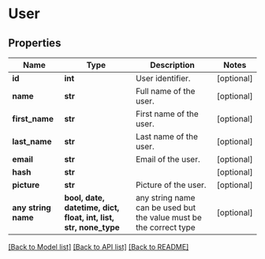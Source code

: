 # User



## Properties
Name | Type | Description | Notes
------------ | ------------- | ------------- | -------------
**id** | **int** | User identifier. | [optional] 
**name** | **str** | Full name of the user. | [optional] 
**first_name** | **str** | First name of the user. | [optional] 
**last_name** | **str** | Last name of the user. | [optional] 
**email** | **str** | Email of the user. | [optional] 
**hash** | **str** |  | [optional] 
**picture** | **str** | Picture of the user. | [optional] 
**any string name** | **bool, date, datetime, dict, float, int, list, str, none_type** | any string name can be used but the value must be the correct type | [optional]

[[Back to Model list]](../README.md#documentation-for-models) [[Back to API list]](../README.md#documentation-for-api-endpoints) [[Back to README]](../README.md)


